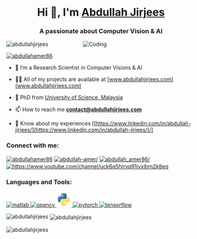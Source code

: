 
<h1 align="center">Hi 👋, I'm <a href="https://abdullahjirjees.com/">Abdullah Jirjees</a></h1>
<h3 align="center">A passionate about  Computer Vision & AI</h3>
<img align="right" alt="Coding" width="300" src="https://camo.githubusercontent.com/8bf6f6d78abc81fcf9c49f10649423e73ea44bc248e83aaae8759d401c829a84/68747470733a2f2f70687973696373677572756b756c2e66696c65732e776f726470726573732e636f6d2f323031392f30322f6368617261637465722d312e676966">

<p align="left"> <img src="https://komarev.com/ghpvc/?username=abdullahjirjees&label=Profile%20views&color=0e75b6&style=flat" alt="abdullahjirjees" /> </p>



<p align="left"> <a href="https://twitter.com/abdullahamer86" target="blank"><img src="https://img.shields.io/twitter/follow/abdullahamer86?logo=twitter&style=for-the-badge" alt="abdullahamer86" /></a> </p>

- 🔭 I’m a Research Scientist in Computer Visions & AI 

- 👨‍💻 All of my projects are available at [www.abdullahjirjees.com](www.abdullahjirjees.com)

- 💬 PhD from <a href="/http://www.usm.my/">University of Science, Malaysia</a>

- 📫 How to reach me **contact@abdullahjirjees.com**

- 📄 Know about my experiences [[https://www.linkedin.com/in/abdullah-jirjees/](https://www.linkedin.com/in/abdullah-jirjees/)/]

<h3 align="left">Connect with me:</h3>
<p align="left">
<a href="https://twitter.com/abdullahamer86" target="blank"><img align="center" src="https://raw.githubusercontent.com/rahuldkjain/github-profile-readme-generator/master/src/images/icons/Social/twitter.svg" alt="abdullahamer86" height="30" width="40" /></a>
<a href="https://linkedin.com/in/abdullah-amer/" target="blank"><img align="center" src="https://raw.githubusercontent.com/rahuldkjain/github-profile-readme-generator/master/src/images/icons/Social/linked-in-alt.svg" alt="abdullah-amer/" height="30" width="40" /></a>
<a href="https://instagram.com/abdullah_amer86/" target="blank"><img align="center" src="https://raw.githubusercontent.com/rahuldkjain/github-profile-readme-generator/master/src/images/icons/Social/instagram.svg" alt="abdullah_amer86/" height="30" width="40" /></a>
<a href="https://www.youtube.com/c/AbdullahJirjees" target="blank"><img align="center" src="https://raw.githubusercontent.com/rahuldkjain/github-profile-readme-generator/master/src/images/icons/Social/youtube.svg" alt="https://www.youtube.com/channel/uck6q5hirvq91ivxlbm2k8eq" height="30" width="40" /></a>
</p>

<h3 align="left">Languages and Tools:</h3>
<p align="left"> <a href="https://www.mathworks.com/" target="_blank" rel="noreferrer"> <img src="https://upload.wikimedia.org/wikipedia/commons/2/21/Matlab_Logo.png" alt="matlab" width="40" height="40"/> </a> <a href="https://opencv.org/" target="_blank" rel="noreferrer"> <img src="https://www.vectorlogo.zone/logos/opencv/opencv-icon.svg" alt="opencv" width="40" height="40"/> </a> <a href="https://www.python.org" target="_blank" rel="noreferrer"> <img src="https://raw.githubusercontent.com/devicons/devicon/master/icons/python/python-original.svg" alt="python" width="40" height="40"/> </a> <a href="https://pytorch.org/" target="_blank" rel="noreferrer"> <img src="https://www.vectorlogo.zone/logos/pytorch/pytorch-icon.svg" alt="pytorch" width="40" height="40"/> </a> <a href="https://www.tensorflow.org" target="_blank" rel="noreferrer"> <img src="https://www.vectorlogo.zone/logos/tensorflow/tensorflow-icon.svg" alt="tensorflow" width="40" height="40"/> </a> </p>

<p><img align="left" src="https://github-readme-stats.vercel.app/api/top-langs?username=abdullahjirjees&show_icons=true&locale=en&layout=compact" alt="abdullahjirjees" /></p>

<p>&nbsp;<img align="center" src="https://github-readme-stats.vercel.app/api?username=abdullahjirjees&show_icons=true&locale=en" alt="abdullahjirjees" /></p>

<p><img align="center" src="https://github-readme-streak-stats.herokuapp.com/?user=abdullahjirjees&" alt="abdullahjirjees" /></p>
